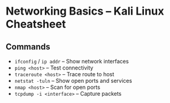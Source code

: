 # Networking Basics – Kali Linux Cheatsheet

## Commands
- `ifconfig` / `ip addr` – Show network interfaces
- `ping <host>` – Test connectivity
- `traceroute <host>` – Trace route to host
- `netstat -tuln` – Show open ports and services
- `nmap <host>` – Scan for open ports
- `tcpdump -i <interface>` – Capture packets
